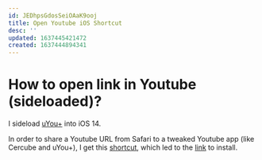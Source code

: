```yaml
---
id: JEDhpsGdosSeiOAaK9ooj
title: Open Youtube iOS Shortcut
desc: ''
updated: 1637445421472
created: 1637444894341
---
```

# How to open link in Youtube (sideloaded)?

I sideload [uYou+](https://github.com/qnblackcat/uYouPlus) into iOS 14.

In order to share a Youtube URL from Safari to a tweaked Youtube app (like Cercube and uYou+), I get this [shortcut](https://shortcutsgallery.com/shortcuts/open-in-youtube/), which led to the [link](https://www.icloud.com/shortcuts/4ad0b93c2a7a41d79e6bea6c90493957) to install.